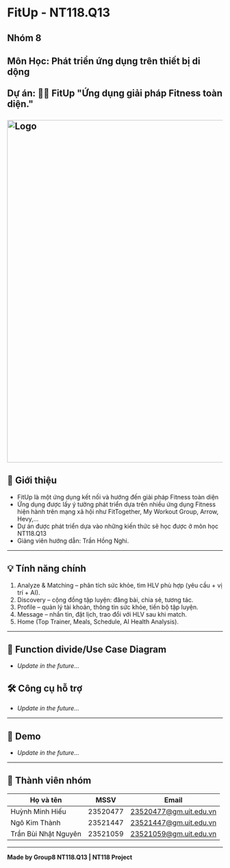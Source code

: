 # FitUp - NT118.Q13

## Nhóm 8  

**Môn Học:** Phát triển ứng dụng trên thiết bị di dộng
<br><br>
**Dự án:** 🏋️‍♂️ FitUp "Ứng dụng giải pháp Fitness toàn diện."
<br><br>
<img src="https://github.com/then145/FitUp/blob/main/assets/logoFitup.jpg" alt="Logo" width="800px" height="800px" />
---

## 📝 Giới thiệu  
- FitUp là một ứng dụng kết nối và hướng đến giải pháp Fitness toàn diện 
- Ứng dụng được lấy ý tưởng phát triển dựa trên nhiều ứng dụng Fitness hiện hành trên mạng xã hội như FitTogether, My Workout Group, Arrow, Hevy,...
- Dự án được phát triển dựa vào những kiến thức sẽ học được ở môn học NT118.Q13
- Giảng viên hướng dẫn: Trần Hồng Nghi.  

---

## 💡 Tính năng chính  
1. Analyze & Matching – phân tích sức khỏe, tìm HLV phù hợp (yêu cầu + vị trí + AI).
2. Discovery – cộng đồng tập luyện: đăng bài, chia sẻ, tương tác.
3. Profile – quản lý tài khoản, thông tin sức khỏe, tiến bộ tập luyện.
4. Message – nhắn tin, đặt lịch, trao đổi với HLV sau khi match.
5. Home (Top Trainer, Meals, Schedule, AI Health Analysis).

---
## 🚀 Function divide/Use Case Diagram
- _Update in the future..._  

## 🛠️ Công cụ hỗ trợ  
- _Update in the future..._  

---

## 📸 Demo  
- _Update in the future..._  

---

## 👥 Thành viên nhóm  
| Họ và tên            | MSSV      | Email                   |  
|--------------------- |-----------|-------------------------|  
| Huỳnh Minh Hiếu       | 23520477   | 23520477@gm.uit.edu.vn       |  
| Ngô Kim Thành     | 23521447   | 23521447@gm.uit.edu.vn       |  
| Trần Bùi Nhật Nguyên | 23521059   | 23521059@gm.uit.edu.vn       |  

---

**Made by Group8 NT118.Q13 | NT118 Project**  
